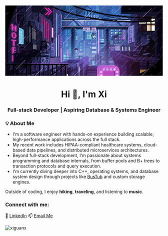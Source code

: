 <p align = "center" ><img src = "https://github.com/xiguanx/xiguanx/blob/main/pixels.gif?raw=true" width = 600></p>
<h1 align="center">Hi 👋, I'm Xi</h1>
<h3 align="center">Full-stack Developer | Aspiring Database & Systems Engineer</h3>

<h3 align="left">💡 About Me</h3>

- I'm a software engineer with hands-on experience building scalable, high-performance applications across the full stack. 
- My recent work includes HIPAA-compliant healthcare systems, cloud-based data pipelines, and distributed microservices architectures. 
- Beyond full-stack development, I'm passionate about systems programming and database internals, from buffer pools and B+ trees to transaction protocols and query execution.
- I'm currently diving deeper into C++, operating systems, and database system design through projects like [BusTub](https://github.com/cmu-db/bustub) and custom storage engines.

Outside of coding, I enjoy **hiking**, **traveling**, and listening to **music**.

<h3 align="left">Connect with me:</h3>

🔗 [LinkedIn](https://www.linkedin.com/in/xi-guan-047394a7/)
📫 [Email Me](mailto:xiguan710@gmail.com) 

<p><img align="center" src="https://github-readme-stats.vercel.app/api/top-langs?username=xiguanx&show_icons=true&locale=en&layout=compact" alt="xiguanx" /> </p>
